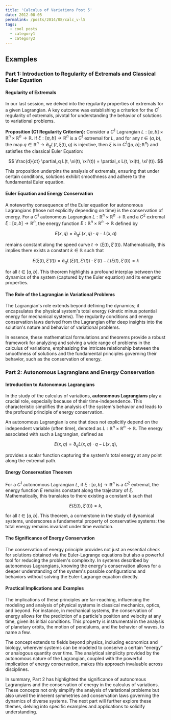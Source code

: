 ```yaml
---
title: 'Calculus of Variations Post 5'
date: 2012-08-05
permalink: /posts/2014/08/calc_v-l5
tags:
  - cool posts
  - category1
  - category2
---
```




## Examples

### Part 1: Introduction to Regularity of Extremals and Classical Euler Equation

#### Regularity of Extremals

In our last session, we delved into the regularity properties of extremals for a given Lagrangian. A key outcome was establishing a criterion for the $C^1$ regularity of extremals, pivotal for understanding the behavior of solutions to variational problems.

**Proposition (C1 Regularity Criterion):** Consider a $C^1$ Lagrangian $L: [a, b] \times \mathbb{R}^n \times \mathbb{R}^n \rightarrow \mathbb{R}$. If $\xi: [a, b] \rightarrow \mathbb{R}^n$ is a $C^1$ extremal for $L$, and for any $t \in (a, b)$, the map $q \in \mathbb{R}^n \rightarrow \partial_q L(t, \xi(t), q)$ is injective, then $\xi$ is in $C^1([a, b]; \mathbb{R}^n)$ and satisfies the classical Euler Equation:

$$
\frac{d}{dt} \partial_q L(t, \xi(t), \xi'(t)) = \partial_x L(t, \xi(t), \xi'(t)).
$$

This proposition underpins the analysis of extremals, ensuring that under certain conditions, solutions exhibit smoothness and adhere to the fundamental Euler equation.

#### Euler Equation and Energy Conservation

A noteworthy consequence of the Euler equation for autonomous Lagrangians (those not explicitly depending on time) is the conservation of energy. For a $C^1$ autonomous Lagrangian $L: \mathbb{R}^n \times \mathbb{R}^n \rightarrow \mathbb{R}$ and a $C^2$ extremal $\xi: [a, b] \rightarrow \mathbb{R}^n$, the energy function $E: \mathbb{R}^n \times \mathbb{R}^n \rightarrow \mathbb{R}$ defined by

$$
E(x, q) = \partial_q L(x, q) \cdot q - L(x, q)
$$

remains constant along the speed curve $t \rightarrow (\xi(t), \xi'(t))$. Mathematically, this implies there exists a constant $k \in \mathbb{R}$ such that

$$
E(\xi(t), \xi'(t)) = \partial_q L(\xi(t), \xi'(t)) \cdot \xi'(t) - L(\xi(t), \xi'(t)) = k
$$

for all $t \in [a, b]$. This theorem highlights a profound interplay between the dynamics of the system (captured by the Euler equation) and its energetic properties.

#### The Role of the Lagrangian in Variational Problems

The Lagrangian's role extends beyond defining the dynamics; it encapsulates the physical system's total energy (kinetic minus potential energy for mechanical systems). The regularity conditions and energy conservation laws derived from the Lagrangian offer deep insights into the solution's nature and behavior of variational problems. 

In essence, these mathematical formulations and theorems provide a robust framework for analyzing and solving a wide range of problems in the calculus of variations, emphasizing the intricate relationship between the smoothness of solutions and the fundamental principles governing their behavior, such as the conservation of energy.



### Part 2: Autonomous Lagrangians and Energy Conservation

#### Introduction to Autonomous Lagrangians

In the study of the calculus of variations, **autonomous Lagrangians** play a crucial role, especially because of their time-independence. This characteristic simplifies the analysis of the system's behavior and leads to the profound principle of energy conservation.

An autonomous Lagrangian is one that does not explicitly depend on the independent variable (often time), denoted as $L: \mathbb{R}^n \times \mathbb{R}^n \rightarrow \mathbb{R}$. The energy associated with such a Lagrangian, defined as 

$$
E(x, q) = \partial_q L(x, q) \cdot q - L(x, q),
$$

provides a scalar function capturing the system's total energy at any point along the extremal path.

#### Energy Conservation Theorem

For a $C^1$ autonomous Lagrangian $L$, if $\xi: [a, b] \rightarrow \mathbb{R}^n$ is a $C^2$ extremal, the energy function $E$ remains constant along the trajectory of $\xi$. Mathematically, this translates to there existing a constant $k$ such that 

$$
E(\xi(t), \xi'(t)) = k,
$$

for all $t \in [a, b]$. This theorem, a cornerstone in the study of dynamical systems, underscores a fundamental property of conservative systems: the total energy remains invariant under time evolution.

#### The Significance of Energy Conservation

The conservation of energy principle provides not just an essential check for solutions obtained via the Euler-Lagrange equations but also a powerful tool for reducing the problem's complexity. In systems described by autonomous Lagrangians, knowing the energy's conservation allows for a deeper understanding of the system's possible configurations and behaviors without solving the Euler-Lagrange equation directly.

#### Practical Implications and Examples

The implications of these principles are far-reaching, influencing the modeling and analysis of physical systems in classical mechanics, optics, and beyond. For instance, in mechanical systems, the conservation of energy allows for the prediction of a particle's position and velocity at any time, given its initial conditions. This property is instrumental in the analysis of planetary orbits, the motion of pendulums, and the behavior of waves, to name a few.

The concept extends to fields beyond physics, including economics and biology, wherever systems can be modeled to conserve a certain "energy" or analogous quantity over time. The analytical simplicity provided by the autonomous nature of the Lagrangian, coupled with the powerful implication of energy conservation, makes this approach invaluable across disciplines.

In summary, Part 2 has highlighted the significance of autonomous Lagrangians and the conservation of energy in the calculus of variations. These concepts not only simplify the analysis of variational problems but also unveil the inherent symmetries and conservation laws governing the dynamics of diverse systems. The next part will further explore these themes, delving into specific examples and applications to solidify understanding.

